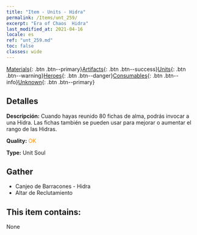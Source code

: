 ```yaml
---
title: "Item - Units - Hidra"
permalink: /Items/unt_259/
excerpt: "Era of Chaos  Hidra"
last_modified_at: 2021-04-16
locale: es
ref: "unt_259.md"
toc: false
classes: wide
---
```

 [Materials](/es/Items/){: .btn .btn--primary}[Artifacts](/es/Items/Artifacts/){: .btn .btn--success}[Units](/es/Items/Units/){: .btn .btn--warning}[Heroes](/es/Items/Heroes/){: .btn .btn--danger}[Consumables](/es/Items/Consumables/){: .btn .btn--info}[Unknown](/es/Items/Unknown/){: .btn .btn--primary}

## Detalles
 **Descripción:** Cuando hayas reunido 80 fichas de alma, podrás invocar a una Hidra. Las fichas también se pueden usar para mejorar o aumentar el rango de las Hidras.

 **Quality:** <span style="color: #FF8C00">OK</span>

 **Type:** Unit Soul

## Gather

*    Canjeo de Barracones - Hidra 
*    Altar de Reclutamiento 

## This item contains:

  None

